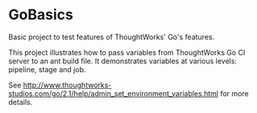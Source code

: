 GoBasics
========

Basic project to test features of ThoughtWorks' Go's features.

This project illustrates how to pass variables from ThoughtWorks Go CI server to an ant build file. It demonstrates variables at various levels: pipeline, stage and job.

See http://www.thoughtworks-studios.com/go/2.1/help/admin_set_environment_variables.html for more details.
